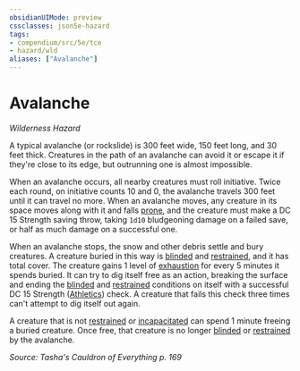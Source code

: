 ```yaml
---
obsidianUIMode: preview
cssclasses: json5e-hazard
tags:
- compendium/src/5e/tce
- hazard/wld
aliases: ["Avalanche"]
---
```

# Avalanche
*Wilderness Hazard*  

A typical avalanche (or rockslide) is 300 feet wide, 150 feet long, and 30 feet thick. Creatures in the path of an avalanche can avoid it or escape it if they're close to its edge, but outrunning one is almost impossible.

When an avalanche occurs, all nearby creatures must roll initiative. Twice each round, on initiative counts 10 and 0, the avalanche travels 300 feet until it can travel no more. When an avalanche moves, any creature in its space moves along with it and falls [prone](Mechanics/Rules/conditions.md#Prone), and the creature must make a DC 15 Strength saving throw, taking `1d10` bludgeoning damage on a failed save, or half as much damage on a successful one.

When an avalanche stops, the snow and other debris settle and bury creatures. A creature buried in this way is [blinded](Mechanics/Rules/conditions.md#Blinded) and [restrained](Mechanics/Rules/conditions.md#Restrained), and it has total cover. The creature gains 1 level of [exhaustion](Mechanics/Rules/conditions.md#Exhaustion) for every 5 minutes it spends buried. It can try to dig itself free as an action, breaking the surface and ending the [blinded](Mechanics/Rules/conditions.md#Blinded) and [restrained](Mechanics/Rules/conditions.md#Restrained) conditions on itself with a successful DC 15 Strength ([Athletics](Mechanics/Rules/skills.md#Athletics)) check. A creature that fails this check three times can't attempt to dig itself out again.

A creature that is not [restrained](Mechanics/Rules/conditions.md#Restrained) or [incapacitated](Mechanics/Rules/conditions.md#Incapacitated) can spend 1 minute freeing a buried creature. Once free, that creature is no longer [blinded](Mechanics/Rules/conditions.md#Blinded) or [restrained](Mechanics/Rules/conditions.md#Restrained) by the avalanche.

*Source: Tasha's Cauldron of Everything p. 169*